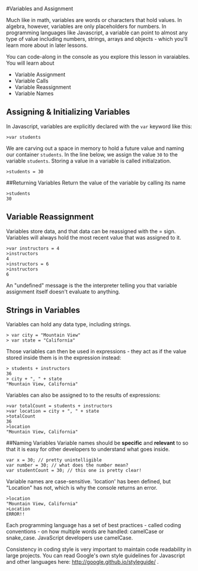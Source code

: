 
#Variables and Assignment

Much like in math, variables are words or characters that hold values. In algebra, however, variables are only placeholders for numbers. In programming languages like Javascript, a variable can point to almost any type of value including numbers, strings, arrays and objects - which you'll learn more about in later lessons.

You can code-along in the console as you explore this lesson in varaiables. You will learn about

* Variable Assignment 
* Variable Calls
* Variable Reassignment
* Variable Names

## Assigning & Initializing Variables
In Javascript, variables are explicitly declared with the `var` keyword like this:
```
>var students 
```
We are carving out a space in memory to hold a future value and naming our container `students`. In the line below, we assign the value `30` to the variable `students`. Storing a value in a variable is called initialzation.  
```
>students = 30
```

##Returning Variables
Return the value of the variable by calling its name
```
>students
30
```

## Variable Reassignment
Variables store data, and that data can be reassigned with the = sign. Variables will always hold the most recent value that was assigned to it.
```
>var instructors = 4
>instructors
4
>instructors = 6
>instructors
6
```

An "undefined" message is the the interpreter telling you that variable assignment itself doesn't evaluate to anything.

## Strings in Variables
Variables can hold any data type, including strings. 

```
> var city = "Mountain View"
> var state = "California"
```

Those variables can then be used in expressions - they act as if the value stored inside them is in the expression instead:
```
> students + instructors
36
> city + ", " + state
"Mountain View, California"
```
Variables can also be assigned to to the results of expressions:
```
>var totalCount = students + instructors
>var location = city + ", " + state
>totalCount
36
>location
"Mountain View, California"
```

##Naming Variables
Variable names should be **specific** and **relevant** to so that it is easy for other developers to understand what goes inside.
```
var x = 30; // pretty unintelligible
var number = 30; // what does the number mean?
var studentCount = 30; // this one is pretty clear!
```

Variable names are case-sensitive. 'location' has been defined, but "Location" has not, which is why the console returns an error.
```
>location
"Mountain View, California"
>Location
ERROR!!
```
Each programming language has a set of best practices - called coding conventions - on how multiple words are handled: camelCase or snake_case. JavaScript developers use camelCase.

Consistency in coding style is very important to maintain code readability in large projects. You can read Google's own style guidelines for Javascript and other languages here: http://google.github.io/styleguide/ .
